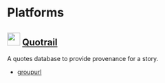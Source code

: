 # Platforms

## <img src="https://www.quotrail.com/logo.svg" width=30 /> [Quotrail](https://www.quotrail.com)
A quotes database to provide provenance for a story.
- [groupurl](https://github.com/trustleast/groupurl)
